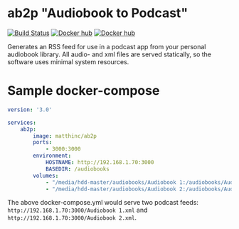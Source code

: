 # ab2p "Audiobook to Podcast"

[![Build Status](https://travis-ci.com/matthinc/ab2p.svg?branch=main)](https://travis-ci.com/matthinc/ab2p)
[![Docker hub](https://img.shields.io/docker/pulls/matthinc/ab2p.svg)](https://hub.docker.com/r/matthinc/ab2p)
[![Docker hub](https://img.shields.io/docker/image-size/matthinc/ab2p)](https://hub.docker.com/r/matthinc/ab2p)

Generates an RSS feed for use in a podcast app from your personal audiobook library.
All audio- and xml files are served statically, so the software uses minimal system resources.

# Sample docker-compose

```yaml
version: '3.0'

services:
    ab2p:
        image: matthinc/ab2p
        ports:
            - 3000:3000
        environment: 
            HOSTNAME: http://192.168.1.70:3000
            BASEDIR: /audiobooks
        volumes:
            - "/media/hdd-master/audiobooks/Audiobook 1:/audiobooks/Audiobook 1"
            - "/media/hdd-master/audiobooks/Audiobook 2:/audiobooks/Audiobook 2"
```

The above docker-compose.yml would serve two podcast feeds: `http://192.168.1.70:3000/Audiobook 1.xml` and `http://192.168.1.70:3000/Audiobook 2.xml`.